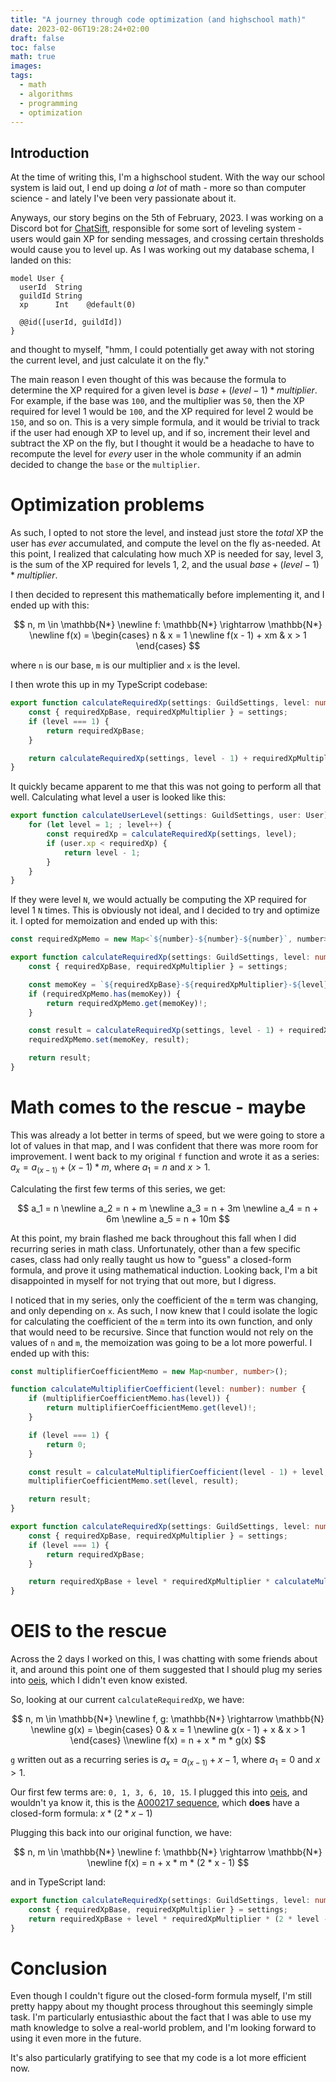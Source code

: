```yaml
---
title: "A journey through code optimization (and highschool math)"
date: 2023-02-06T19:28:24+02:00
draft: false 
toc: false
math: true
images:
tags:
  - math
  - algorithms
  - programming
  - optimization
---
```


## Introduction

At the time of writing this, I'm a highschool student. With the way our school system is laid out, I end up doing
*a lot* of math - more so than computer science - and lately I've been very passionate about it.

Anyways, our story begins on the 5th of February, 2023. I was working on a Discord bot for [ChatSift], responsible for
some sort of leveling system - users would gain XP for sending messages, and crossing certain thresholds would cause you
to level up. As I was working out my database schema, I landed on this:

```prisma
model User {
  userId  String
  guildId String
  xp      Int    @default(0)

  @@id([userId, guildId])
}
```

and thought to myself, "hmm, I could potentially get away with not storing the current level, and just calculate it on
the fly."

The main reason I even thought of this was because the formula to determine the XP required for a given level is
$base + (level - 1) * multiplier$. For example, if the base was `100`, and the multiplier was `50`, then the XP required
for level 1 would be `100`, and the XP required for level 2 would be `150`, and so on. This is a very simple formula, and
it would be trivial to track if the user had enough XP to level up, and if so, increment their level and subtract the XP
on the fly, but I thought it would be a headache to have to recompute the level for *every* user in the whole community if
an admin decided to change the `base` or the `multiplier`.

# Optimization problems

As such, I opted to not store the level, and instead just store the *total* XP the user has *ever* accumulated, and
compute the level on the fly as-needed. At this point, I realized that calculating how much XP is needed for say, level 3,
is the sum of the XP required for levels 1, 2, and the usual $base + (level - 1) * multiplier$.

I then decided to represent this mathematically before implementing it, and I ended up with this:

$$
n, m \in \mathbb{N*} \newline
f: \mathbb{N*} \rightarrow \mathbb{N*} \newline
f(x) = \begin{cases}
    n & x = 1 \newline
    f(x - 1) + xm & x > 1
  \end{cases}
$$

where `n` is our base, `m` is our multiplier and `x` is the level.

I then wrote this up in my TypeScript codebase:

```ts
export function calculateRequiredXp(settings: GuildSettings, level: number): number {
    const { requiredXpBase, requiredXpMultiplier } = settings;
    if (level === 1) {
        return requiredXpBase;
    }

    return calculateRequiredXp(settings, level - 1) + requiredXpMultiplier * level;
}
```

It quickly became apparent to me that this was not going to perform all that well. Calculating what level a user is
looked like this:

```ts
export function calculateUserLevel(settings: GuildSettings, user: User): number {
	for (let level = 1; ; level++) {
		const requiredXp = calculateRequiredXp(settings, level);
		if (user.xp < requiredXp) {
			return level - 1;
		}
	}
}
```

If they were level `N`, we would actually be computing the XP required for level 1 `N` times. This is obviously not
ideal, and I decided to try and optimize it. I opted for memoization and ended up with this:

```ts
const requiredXpMemo = new Map<`${number}-${number}-${number}`, number>();

export function calculateRequiredXp(settings: GuildSettings, level: number): number {
    const { requiredXpBase, requiredXpMultiplier } = settings;

    const memoKey = `${requiredXpBase}-${requiredXpMultiplier}-${level}` as const;
    if (requiredXpMemo.has(memoKey)) {
        return requiredXpMemo.get(memoKey)!;
    }

    const result = calculateRequiredXp(settings, level - 1) + requiredXpMultiplier * level;
    requiredXpMemo.set(memoKey, result);

    return result;
}
```

# Math comes to the rescue - maybe

This was already a lot better in terms of speed, but we were going to store a lot of values in that map, and I was
confident that there was more room for improvement. I went back to my original `f` function and wrote it as a series:
$a_x = a_{(x - 1)} + (x - 1) * m$, where $a_1 = n$ and $x > 1$.

Calculating the first few terms of this series, we get:

$$
a_1 = n \newline
a_2 = n + m \newline
a_3 = n + 3m \newline
a_4 = n + 6m \newline
a_5 = n + 10m
$$

At this point, my brain flashed me back throughout this fall when I did recurring series in math class. Unfortunately,
other than a few specific cases, class had only really taught us how to "guess" a closed-form formula, and prove it
using mathematical induction. Looking back, I'm a bit disappointed in myself for not trying that out more, but I digress.

I noticed that in my series, only the coefficient of the `m` term was changing, and only depending on `x`. As such,
I now knew that I could isolate the logic for calculating the coefficient of the `m` term into its own function,
and only that would need to be recursive. Since that function would not rely on the values of `n` and `m`, the
memoization was going to be a lot more powerful. I ended up with this:

```ts
const multiplifierCoefficientMemo = new Map<number, number>();

function calculateMultiplifierCoefficient(level: number): number {
    if (multiplifierCoefficientMemo.has(level)) {
        return multiplifierCoefficientMemo.get(level)!;
    }

    if (level === 1) {
        return 0;
    }

    const result = calculateMultiplifierCoefficient(level - 1) + level;
    multiplifierCoefficientMemo.set(level, result);

    return result;
}

export function calculateRequiredXp(settings: GuildSettings, level: number): number {
    const { requiredXpBase, requiredXpMultiplier } = settings;
    if (level === 1) {
        return requiredXpBase;
    }

    return requiredXpBase + level * requiredXpMultiplier * calculateMultiplifierCoefficient(level);
}
```

# OEIS to the rescue

Across the 2 days I worked on this, I was chatting with some friends about it, and around this point one of them
suggested that I should plug my series into [oeis], which I didn't even know existed.

So, looking at our current `calculateRequiredXp`, we have:

$$
n, m \in \mathbb{N*} \newline
f, g: \mathbb{N*} \rightarrow \mathbb{N} \newline
g(x) = \begin{cases}
    0 & x = 1 \newline
    g(x - 1) + x & x > 1
  \end{cases} \\newline
f(x) = n + x * m * g(x)
$$

`g` written out as a recurring series is $a_x = a_{(x - 1)} + x - 1$, where $a_1 = 0$ and $x > 1$.

Our first few terms are: `0, 1, 3, 6, 10, 15`. I plugged this into [oeis], and wouldn't ya know it,
this is the [A000217 sequence][A000217], which **does** have a closed-form formula: $x * (2 * x - 1)$

Plugging this back into our original function, we have:

$$
n, m \in \mathbb{N*} \newline
f: \mathbb{N*} \rightarrow \mathbb{N*} \newline
f(x) = n + x * m * (2 * x - 1)
$$

and in TypeScript land:

```ts
export function calculateRequiredXp(settings: GuildSettings, level: number): number {
	const { requiredXpBase, requiredXpMultiplier } = settings;
	return requiredXpBase + level * requiredXpMultiplier * (2 * level - 1);
}
```

# Conclusion

Even though I couldn't figure out the closed-form formula myself, I'm still pretty happy about my thought process
throughout this seemingly simple task. I'm particularly entusiasthic about the fact that I was able to use my math
knowledge to solve a real-world problem, and I'm looking forward to using it even more in the future.

It's also particularly gratifying to see that my code is a lot more efficient now.

[ChatSift]: https://github.com/ChatSift
[oeis]: https://oeis.org/
[A000217]: https://oeis.org/A000217
